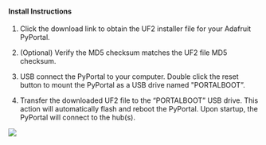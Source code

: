 #### Install Instructions

1. Click the download link to obtain the UF2 installer file for your Adafruit PyPortal.

2. (Optional) Verify the MD5 checksum matches the UF2 file MD5 checksum.

3. USB connect the PyPortal to your computer.  Double click the reset button to mount the PyPortal as a USB drive named "PORTALBOOT”.

4. Transfer the downloaded UF2 file to the “PORTALBOOT” USB drive. This action will automatically flash and reboot the PyPortal. Upon startup, the PyPortal will connect to the hub(s).

![](docs/images/portalboot-install.png)

